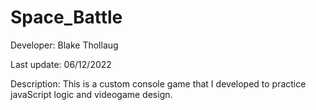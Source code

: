 # Space_Battle
Developer: Blake Thollaug

Last update: 06/12/2022

Description: This is a custom console game that I developed to practice javaScript logic and videogame design.